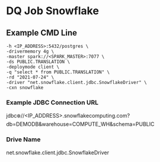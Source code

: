 # DQ Job Snowflake

## Example CMD Line

```
-h <IP_ADDRESS>:5432/postgres \
-drivermemory 4g \
-master spark://<SPARK_MASTER>:7077 \
-ds PUBLIC.TRANSLATION \
-deploymode client \
-q "select * from PUBLIC.TRANSLATION" \
-rd "2021-07-24" \
-driver "net.snowflake.client.jdbc.SnowflakeDriver" \
-cxn snowflake 
```

### Example JDBC Connection URL

jdbc:snowflake://\<IP_ADDRESS>.snowflakecomputing.com?db=DEMODB\&warehouse=COMPUTE_WH\&schema=PUBLIC

### Drive Name

net.snowflake.client.jdbc.SnowflakeDriver

